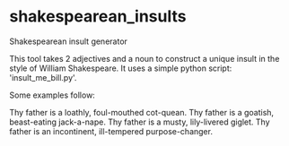 # shakespearean_insults
Shakespearean insult generator

This tool takes 2 adjectives and a noun to construct
a unique insult in the style of William Shakespeare.
It uses a simple python script: 'insult_me_bill.py'.

Some examples follow:

Thy father is a loathly, foul-mouthed cot-quean.
Thy father is a goatish, beast-eating jack-a-nape.
Thy father is a musty, lily-livered giglet.
Thy father is an incontinent, ill-tempered purpose-changer.
